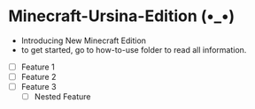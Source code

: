 <!-- <p align="center">
  <picture>
    <source media="(prefers-color-scheme: dark)" srcset="contents/filters_quality(95)format(webp).png" style="border-radius=15px;">
    <source media="(prefers-color-scheme: light)" srcset="contents/filters_quality(95)format(webp).png" style="border-radius=15px;">
    <img width=60% alt="Shows a black logo in light color mode and a white one in dark color mode." src="">
  </picture>
</p> -->
# Minecraft-Ursina-Edition (•_•)
- Introducing New Minecraft Edition
- to get started, go to how-to-use folder to read all information.
- [ ] Feature 1
- [ ] Feature 2
- [ ] Feature 3
    - [ ] Nested Feature
